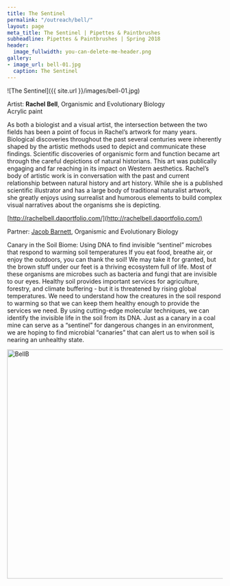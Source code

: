 ```yaml
---
title: The Sentinel
permalink: "/outreach/bell/"
layout: page
meta_title: The Sentinel | Pipettes & Paintbrushes
subheadline: Pipettes & Paintbrushes | Spring 2018
header:
  image_fullwidth: you-can-delete-me-header.png
gallery:
- image_url: bell-01.jpg
  caption: The Sentinel
---
```


![The Sentinel]({{ site.url }}/images/bell-01.jpg)

Artist: **Rachel Bell**, Organismic and Evolutionary Biology<br>
Acrylic paint

As both a biologist and a visual artist, the intersection between the two fields has been a point of focus in Rachel’s artwork for many years. Biological discoveries throughout the past several centuries were inherently shaped by the artistic methods used to depict and communicate these findings. Scientific discoveries of organismic form and function became art through the careful depictions of natural historians. This art was publically engaging and far reaching in its impact on Western aesthetics. Rachel’s body of artistic work is in conversation with the past and current relationship between natural history and art history. While she is a published scientific illustrator and has a large body of traditional naturalist artwork, she greatly enjoys using surrealist and humorous elements to build complex visual narratives about the organisms she is depicting.

[http://rachelbell.daportfolio.com/](http://rachelbell.daportfolio.com/)

Partner: [Jacob Barnett](http://thatslifesci.com/authors/jbarnett), Organismic and Evolutionary Biology

Canary in the Soil Biome: Using DNA to find invisible “sentinel” microbes that respond to warming soil temperatures If you eat food, breathe air, or enjoy the outdoors, you can thank the soil! We may take it for granted, but the brown stuff under our feet is a thriving ecosystem full of life. Most of these organisms are microbes such as bacteria and fungi that are invisible to our eyes. Healthy soil provides important services for agriculture, forestry, and climate buffering - but it is threatened by rising global temperatures. We need to understand how the creatures in the soil respond to warming so that we can keep them healthy enough to provide the services we need. By using cutting-edge molecular techniques, we can identify the invisible life in the soil from its DNA. Just as a canary in a coal mine can serve as a “sentinel” for dangerous changes in an environment, we are hoping to find microbial “canaries” that can alert us to when soil is nearing an unhealthy state. 

<a data-flickr-embed="true" data-context="true"  href="https://www.flickr.com/photos/139839751@N06/40839340074/in/album-72157692758879922/" title="BellB"><img src="https://farm1.staticflickr.com/939/40839340074_3c7c863f99_c.jpg" width="800" height="534" alt="BellB"></a><script async src="//embedr.flickr.com/assets/client-code.js" charset="utf-8"></script>
